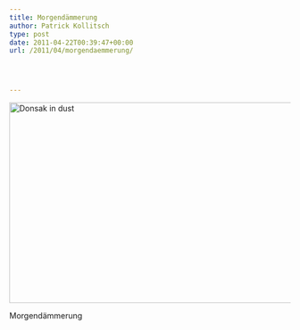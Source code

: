 ```yaml
---
title: Morgendämmerung
author: Patrick Kollitsch
type: post
date: 2011-04-22T00:39:47+00:00
url: /2011/04/morgendaemmerung/




---
```

<div class="image media">
  <a href="http://www.flickr.com/photos/schreibblogade/5642994383/" title="Donsak in dust by Patrick Kollitsch, on Flickr"><img src="//farm6.static.flickr.com/5268/5642994383_b0f77d86e7_z.jpg" width="640" height="360" alt="Donsak in dust" /></a></p> 
  
  <p>
    Morgendämmerung
  </p>
</div>